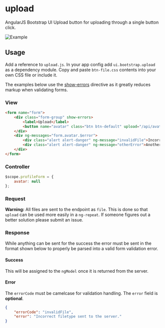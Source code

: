# upload

AngularJS Bootstrap UI Upload button for uploading through a single button click.

![Example](http://templarian.com/files/angularjs_upload.png)

## Usage

Add a reference to `upload.js`. In your app config add `ui.bootstrap.upload` as a dependency module. Copy and paste `btn-file.css` contents into your own CSS file or include it.

The examples below use the [show-errors](https://github.com/paulyoder/angular-bootstrap-show-errors) directive as it greatly reduces markup when validating forms.

### View

```html
<form name="form">
    <div class="form-group" show-errors>
        <label>Upload</label>
        <button name="avatar" class="btn btn-default" upload="/api/avatar" ng-model="profileForm.avatar" required>Import Avatar</button>
    </div>
    <div ng-messages="form.avatar.$error">
        <div class="alert alert-danger" ng-message="invalidFile">Incorrect file type.</div>
        <div class="alert alert-danger" ng-message="otherError">Another errorCode.</div>
    </div>
</form>
```

### Controller

```js
$scope.profileForm = {
    avatar: null
};
```

### Request

**Warning:** All files are sent to the endpoint as `file`. This is done so that `upload` can be used more easily in a `ng-repeat`. If someone figures out a better solution please submit an issue.

### Response

While anything can be sent for the success the error must be sent in the format shown below to properly be parsed into a valid form validation error.

#### Success

This will be assigned to the `ngModel` once it is returned from the server.


#### Error

The `errorCode` must be camelcase for validation handling. The `error` field is __optional__.

```json
{
    "errorCode": "invalidFile",
    "error": "Incorrect filetype sent to the server."
}
```
